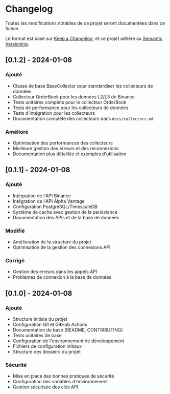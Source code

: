 # Changelog

Toutes les modifications notables de ce projet seront documentées dans ce fichier.

Le format est basé sur [Keep a Changelog](https://keepachangelog.com/fr/1.0.0/),
et ce projet adhère au [Semantic Versioning](https://semver.org/spec/v2.0.0.html).

## [0.1.2] - 2024-01-08
### Ajouté
- Classe de base BaseCollector pour standardiser les collecteurs de données
- Collecteur OrderBook pour les données L2/L3 de Binance
- Tests unitaires complets pour le collecteur OrderBook
- Tests de performance pour les collecteurs de données
- Tests d'intégration pour les collecteurs
- Documentation complète des collecteurs dans `docs/collectors.md`

### Amélioré
- Optimisation des performances des collecteurs
- Meilleure gestion des erreurs et des reconnexions
- Documentation plus détaillée et exemples d'utilisation

## [0.1.1] - 2024-01-08
### Ajouté
- Intégration de l'API Binance
- Intégration de l'API Alpha Vantage
- Configuration PostgreSQL/TimescaleDB
- Système de cache avec gestion de la persistance
- Documentation des APIs et de la base de données

### Modifié
- Amélioration de la structure du projet
- Optimisation de la gestion des connexions API

### Corrigé
- Gestion des erreurs dans les appels API
- Problèmes de connexion à la base de données

## [0.1.0] - 2024-01-08
### Ajouté
- Structure initiale du projet
- Configuration Git et GitHub Actions
- Documentation de base (README, CONTRIBUTING)
- Tests unitaires de base
- Configuration de l'environnement de développement
- Fichiers de configuration initiaux
- Structure des dossiers du projet

### Sécurité
- Mise en place des bonnes pratiques de sécurité
- Configuration des variables d'environnement
- Gestion sécurisée des clés API 
